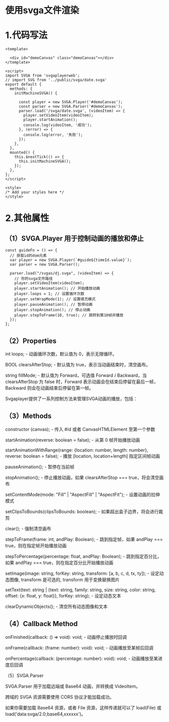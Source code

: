 #                                              **使用svga文件渲染**

# **1.代码写法**

```
<template>

  <div id="demoCanvas" class="demoCanvas"></div>
</template>

<script>
import SVGA from 'svgaplayerweb';
// import SVG from '../public/svga/date.svga'
export default {
  methods: {
    initMachineSVGA() {
     
      const player = new SVGA.Player('#demoCanvas');
      const parser = new SVGA.Parser('#demoCanvas');
      parser.load('/svga/date.svga', (videoItem) => {
        player.setVideoItem(videoItem);
        player.startAnimation();
        console.log(videoItem, '成功');
      }, (error) => {
        console.log(error, '失败');
      });
    },
  },
  mounted() {
    this.$nextTick(() => {
      this.initMachineSVGA();
    });
  },
};
</script>

<style>
/* Add your styles here */
</style>
```

# 2.其他属性

## （1）SVGA.Player 用于控制动画的播放和停止

```
const guideFn = () => {
  // 获取id的dom元素
  var player = new SVGA.Player(`#guide${timeId.value}`);
  var parser = new SVGA.Parser();
 
  parser.load("/svgas/dj.svga", (videoItem) => {
    // 你的svga文件路径
    player.setVideoItem(videoItem);
    player.startAnimation(); // 开始播放动画
    player.loops = 1; // 设置循环次数
    player.setWrapMode(1); // 设置填充模式
    player.pauseAnimation(); // 暂停动画
    player.stopAnimation(); // 停止动画
    player.stepToFrame(10, true); // 跳转到第10帧并播放
  });
};
```

## （2）Properties

int loops; - 动画循环次数，默认值为 0，表示无限循环。

BOOL clearsAfterStop; - 默认值为 true，表示当动画结束时，清空画布。

string fillMode; - 默认值为 Forward，可选值 Forward / Backward，当 clearsAfterStop 为 false 时，Forward 表示动画会在结束后停留在最后一帧，Backward 则会在动画结束后停留在第一帧。

Svgaplayer提供了一系列控制方法来管理SVGA动画的播放，包括：



## （3）Methods

constructor (canvas); - 传入 #id 或者 CanvasHTMLElement 至第一个参数

startAnimation(reverse: boolean = false); - 从第 0 帧开始播放动画

startAnimationWithRange(range: {location: number, length: number}, reverse: boolean = false); - 播放 [location, location+length] 指定区间帧动画

pauseAnimation(); - 暂停在当前帧

stopAnimation(); - 停止播放动画，如果 clearsAfterStop === true，将会清空画布

setContentMode(mode: "Fill" | "AspectFill" | "AspectFit"); - 设置动画的拉伸模式

setClipsToBounds(clipsToBounds: boolean); - 如果超出盒子边界，将会进行裁剪

clear(); - 强制清空画布

stepToFrame(frame: int, andPlay: Boolean); - 跳到指定帧，如果 andPlay === true，则在指定帧开始播放动画

stepToPercentage(percentage: float, andPlay: Boolean); - 跳到指定百分比，如果 andPlay === true，则在指定百分比开始播放动画

setImage(image: string, forKey: string, transform: [a, b, c, d, tx, ty]); - 设定动态图像, transform 是可选的, transform 用于变换替换图片

setText(text: string | {text: string, family: string, size: string, color: string, offset: {x: float, y: float}}, forKey: string); - 设定动态文本

clearDynamicObjects(); - 清空所有动态图像和文本

## （4）Callback Method

onFinished(callback: () => void): void; - 动画停止播放时回调

onFrame(callback: (frame: number): void): void; - 动画播放至某帧后回调

onPercentage(callback: (percentage: number): void): void; - 动画播放至某进度后回调

（5）SVGA.Parser

SVGA.Parser 用于加载远端或 Base64 动画，并转换成 VideoItem。

跨域的 SVGA 资源需要使用 CORS 协议才能加载成功。

如果你需要加载 Base64 资源，或者 File 资源，这样传递就可以了 load(File) 或 load('data:svga/2.0;base64,xxxxxx')。